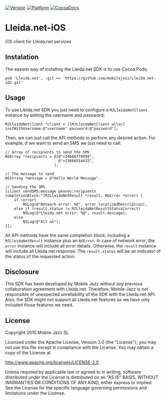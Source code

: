 [![Version](https://cocoapod-badges.herokuapp.com/v/Lleida.net-iOS/badge.png)](http://cocoadocs.org/docsets/Lleida.net-iOS)
[![Platform](https://cocoapod-badges.herokuapp.com/p/Lleida.net-iOS/badge.png)](http://cocoadocs.org/docsets/Lleida.net-iOS)
[![CocoaDocs](https://img.shields.io/badge/docs-%E2%9C%93-blue.svg)](http://cocoadocs.org/docsets/Lleida.net-iOS)
<!--- [![Build Status](https://travis-ci.org/mobilejazz/Motis.png)](https://travis-ci.org/mobilejazz/Lleida.net-iOS)-->


# Lleida.net-iOS
iOS client for Lleida.net services

## Instalation
The easiest way of installing the Lleida.net SDK is to use Cocoa Pods:
```
pod 'Lleida.net', :git => 'https://github.com/mobilejazz/Lleida.net-iOS.git'
```

## Usage
To use Lleida.net SDK you just need to configure a `MJLleidaNetClient` instance by setting the username and password;

```
MJLleidaNetClient *client = [[MJLleidaNetClient alloc] initWithUsername:@"username" password:@"password"];
```

Then, we can just call the API methods to perform any desired action. For example, if we want to send an SMS we just need to call:

```
// Array of recipients to send the SMS
NSArray *recipients = @[@"+34666778899", 
                        @"+33666554433",
                      ];
                      
// The message to send
NSString *message = @"Hello World Message".

// Sending the SMS
[client sendSMS:message phones:recipients completionBlock:^(MJLleidaNetResult *result, NSError *error) {
    if (error)
        NSLog(@"Network error: %@", error.localizedDescription),
    else if (result.status != MJLleidaNetResultStatusCorrect)
        NSLog(@"Lleida.net error: %@", result.message);
    else
        NSLog(@"All ok");
}];
```

All API methods have the same completion block, including a `MJLleidaNetResult` instance plus an `NSError`. In case of network error, the `error` instance will include all error details. Otherwise, the `result` instance will include all Lleida.net response. The `result.status` will be an indicator of the status of the requested action.

## Disclosure
This SDK has been developed by Mobile Jazz without any previous collaboration agreement with Lleida.net. Therefore, Mobile Jazz is not responsible of unexpected unreliability of the SDK with the Lleida.net API. Also, the SDK might not support all Lleida.net features as we have only included those features we need.

## License
Copyright 2015 Mobile Jazz SL

Licensed under the Apache License, Version 2.0 (the "License");
you may not use this file except in compliance with the License.
You may obtain a copy of the License at

http://www.apache.org/licenses/LICENSE-2.0

Unless required by applicable law or agreed to in writing, software
distributed under the License is distributed on an "AS IS" BASIS,
WITHOUT WARRANTIES OR CONDITIONS OF ANY KIND, either express or implied.
See the License for the specific language governing permissions and
limitations under the License.
